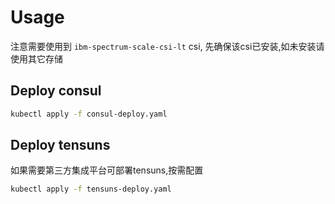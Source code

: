 # Usage

注意需要使用到 `ibm-spectrum-scale-csi-lt` csi, 先确保该csi已安装,如未安装请使用其它存储

## Deploy consul

```bash
kubectl apply -f consul-deploy.yaml
```

## Deploy tensuns

如果需要第三方集成平台可部署tensuns,按需配置

```bash
kubectl apply -f tensuns-deploy.yaml
```

